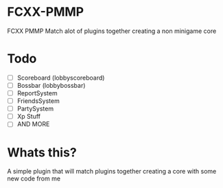 # FCXX-PMMP
FCXX PMMP Match alot of plugins together creating a non minigame core
# Todo
- [ ] Scoreboard (lobbyscoreboard)
- [ ] Bossbar (lobbybossbar)
- [ ] ReportSystem
- [ ] FriendsSystem
- [ ] PartySystem
- [ ] Xp Stuff
- [ ] AND MORE
# Whats this?
A simple plugin that will match plugins together creating a core with some new code from me
